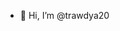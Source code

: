 - 👋 Hi, I’m @trawdya20

<!---
trawdya20/trawdya20 is a ✨ special ✨ repository because its `README.md` (this file) appears on your GitHub profile.
You can click the Preview link to take a look at your changes.
--->
